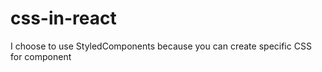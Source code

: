 # css-in-react


I choose to use StyledComponents because you can create specific CSS for component
